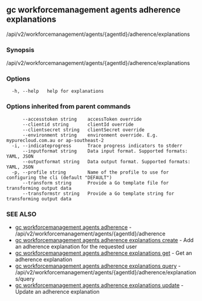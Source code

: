 ## gc workforcemanagement agents adherence explanations

/api/v2/workforcemanagement/agents/{agentId}/adherence/explanations

### Synopsis

/api/v2/workforcemanagement/agents/{agentId}/adherence/explanations

### Options

```
  -h, --help   help for explanations
```

### Options inherited from parent commands

```
      --accesstoken string    accessToken override
      --clientid string       clientId override
      --clientsecret string   clientSecret override
      --environment string    environment override. E.g. mypurecloud.com.au or ap-southeast-2
  -i, --indicateprogress      Trace progress indicators to stderr
      --inputformat string    Data input format. Supported formats: YAML, JSON
      --outputformat string   Data output format. Supported formats: YAML, JSON
  -p, --profile string        Name of the profile to use for configuring the cli (default "DEFAULT")
      --transform string      Provide a Go template file for transforming output data
      --transformstr string   Provide a Go template string for transforming output data
```

### SEE ALSO

* [gc workforcemanagement agents adherence](gc_workforcemanagement_agents_adherence.html)	 - /api/v2/workforcemanagement/agents/{agentId}/adherence
* [gc workforcemanagement agents adherence explanations create](gc_workforcemanagement_agents_adherence_explanations_create.html)	 - Add an adherence explanation for the requested user
* [gc workforcemanagement agents adherence explanations get](gc_workforcemanagement_agents_adherence_explanations_get.html)	 - Get an adherence explanation
* [gc workforcemanagement agents adherence explanations query](gc_workforcemanagement_agents_adherence_explanations_query.html)	 - /api/v2/workforcemanagement/agents/{agentId}/adherence/explanations/query
* [gc workforcemanagement agents adherence explanations update](gc_workforcemanagement_agents_adherence_explanations_update.html)	 - Update an adherence explanation


